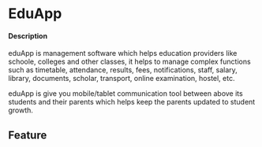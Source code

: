 # EduApp

<h4>Description</h4>
<p> eduApp is management software which  helps education providers like schoole, colleges and other classes, it helps to manage complex functions such as timetable, attendance, results, fees, notifications, staff, salary, library, documents, scholar, transport, online examination, hostel, etc. </p>
<p> eduApp is give you mobile/tablet communication tool between above its students and their parents which helps keep the parents updated to student growth. </p>

<h2>Feature</h2>

